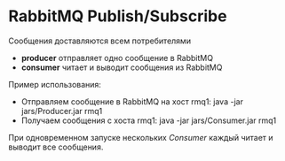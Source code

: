 # RabbitMQ Publish/Subscribe

Сообщения доставляются всем потребителями

* **producer** отправляет одно сообщение в RabbitMQ
* **consumer** читает и выводит сообщения из RabbitMQ

Пример использования:
* Отправляем сообщение в RabbitMQ на хост rmq1:
  java -jar jars/Producer.jar rmq1
* Получаем сообщения с хоста rmq1:
  java -jar jars/Consumer.jar rmq1

При одновременном запуске нескольких *Consumer* каждый читает и выводит все сообщения.
